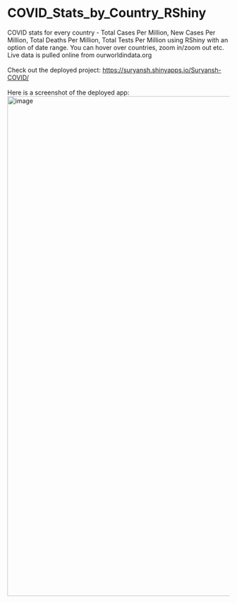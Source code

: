 # COVID_Stats_by_Country_RShiny
COVID stats for every country - Total Cases Per Million, New Cases Per Million, Total Deaths Per Million, Total Tests Per Million using RShiny with an option of date range. You can hover over countries, zoom in/zoom out etc.
<br>
Live data is pulled online from ourworldindata.org
<br>
<br>
Check out the deployed project: https://suryansh.shinyapps.io/Suryansh-COVID/
<br>
<br>
Here is a screenshot of the deployed app:
<img width="1134" alt="image" src="https://user-images.githubusercontent.com/66567078/212440571-6247b9ea-3b52-481d-8a36-b16bcdedaa01.png">
